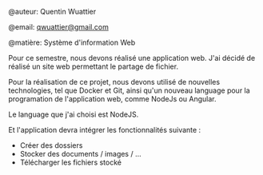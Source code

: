 @auteur:
Quentin Wuattier

@email:
qwuattier@gmail.com

@matière:
Système d'information Web


Pour ce semestre, nous devons réalisé une application web.
J'ai décidé de réalisé un site web permettant le partage de fichier.

Pour la réalisation de ce projet, nous devons utilisé de nouvelles technologies, tel que Docker et Git, 
ainsi qu'un nouveau language pour la programation de l'application web, comme NodeJs ou Angular. 

Le language que j'ai choisi est NodeJS.

Et l'application devra intégrer les fonctionnalités suivante :
  - Créer des dossiers
  - Stocker des documents / images / ...
  - Télécharger les fichiers stocké
